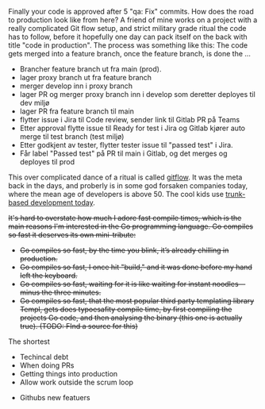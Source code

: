 Finally your code is approved after 5 "qa: Fix" commits. How does the road to production look like from here? 
A friend of mine works on a project with a really complicated Git flow setup, and strict military grade ritual the code has to follow, before it hopefully one day can pack itself on the back with title "code in production". The process was something like this: The code gets merged into a feature branch, once the feature branch, is done the ...

- Brancher feature branch ut fra main (prod). 
- lager proxy branch ut fra feature branch
- merger develop inn i proxy branch
- lager PR og merger proxy branch inn i develop som deretter deployes til dev miljø
- lager PR fra feature branch til main
- flytter issue i Jira til Code review, sender link til Gitlab PR på Teams
- Etter approval flytte issue til Ready for test i Jira og Gitlab kjører auto merge til test branch (test miljø)
- Etter godkjent av tester, flytter tester issue til "passed test" i Jira.
- Får label "Passed test" på PR til main i Gitlab, og det merges og deployes til prod

This over complicated dance of a ritual is called [gitflow](https://danielkummer.github.io/git-flow-cheatsheet/). It was the meta back in the days, and proberly is in some god forsaken companies today, where the mean age of developers is above 50. The cool kids use [trunk-based development today](https://www.atlassian.com/continuous-delivery/continuous-integration/trunk-based-development). 


~~It's hard to overstate how much I adore fast compile times, which is the main reasons I'm  interested in the Go programming language. Go compiles so fast it deserves its own mini-tribute:~~
- ~~Go compiles so fast, by the time you blink, it’s already chilling in production.~~
- ~~Go compiles so fast, I once hit "build," and it was done before my hand left the keyboard.~~
- ~~Go compiles so fast, waiting for it is like waiting for instant noodles—minus the three minutes.~~
- ~~Go compiles so fast, that the most popular third party templating library Templ, gets does typoesafity compile time, by first compiling the projects Go code, and then analysing the binary (this one is actually true). (TODO: FInd a source for this)~~

The shortest 
- Techincal debt
- When doing PRs
- Getting things into production
- Allow work outside the scrum loop
+ Githubs new featuers